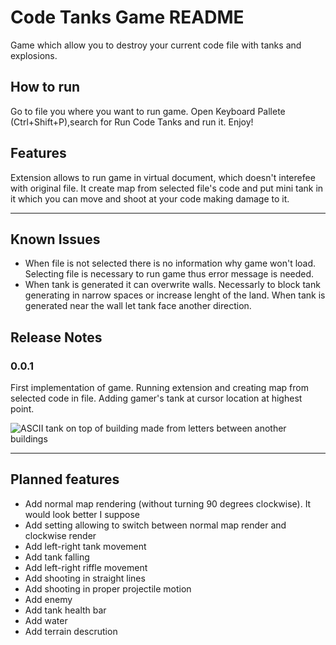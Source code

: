 # Code Tanks Game README

Game which allow you to destroy your current code file with tanks and explosions.

## How to run

Go to file you where you want to run game. Open Keyboard Pallete (Ctrl+Shift+P),search for Run Code Tanks and run it.
Enjoy!

## Features

Extension allows to run game in virtual document, which doesn't interefee with original file. It create map from selected file's code and put mini tank in it which you can move and shoot at your code making damage to it.

---
## Known Issues

- When file is not selected there is no information why game won't load. Selecting file is necessary to run game thus error message is needed.
- When tank is generated it can overwrite walls. Necessarly to block tank generating in narrow spaces or increase lenght of the land. When tank is generated near the wall let tank face another direction.

## Release Notes

### 0.0.1
First implementation of game. Running extension and creating map from selected code in file.
Adding gamer's tank at cursor location at highest point.

![ASCII tank on top of building made from letters between another buildings](https://github.com/Hoinkas/code-tanks/tree/main/screenshots/Tank_on_clockwise_rotated_map_0.0.1.png?raw=true)

---
## Planned features

- Add normal map rendering (without turning 90 degrees clockwise). It would look better I suppose
- Add setting allowing to switch between normal map render and clockwise render
- Add left-right tank movement
- Add tank falling
- Add left-right riffle movement
- Add shooting in straight lines
- Add shooting in proper projectile motion
- Add enemy
- Add tank health bar
- Add water
- Add terrain descrution